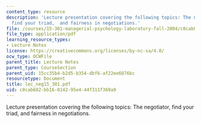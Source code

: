```yaml
---
content_type: resource
description: 'Lecture presentation covering the following topics: The negotiator,
  find your triad,  and fairness in negotiations.'
file: /courses/15-301-managerial-psychology-laboratory-fall-2004/c0cab682bb16014295e444f311f369a9_lec_neg15_301.pdf
file_type: application/pdf
learning_resource_types:
- Lecture Notes
license: https://creativecommons.org/licenses/by-nc-sa/4.0/
ocw_type: OCWFile
parent_title: Lecture Notes
parent_type: CourseSection
parent_uid: 15cc35b4-b2d5-b354-dbf6-af22ee6876bc
resourcetype: Document
title: lec_neg15_301.pdf
uid: c0cab682-bb16-0142-95e4-44f311f369a9
---
```

Lecture presentation covering the following topics: The negotiator, find your triad,  and fairness in negotiations.